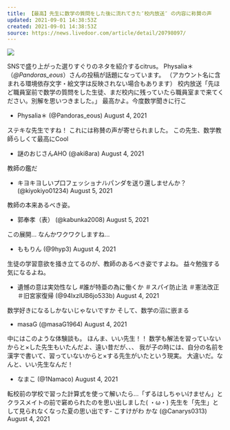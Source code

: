 ```yaml
---
title: 【最高】先生に数学の質問をした後に流れてきた″校内放送″ の内容に称賛の声
updated: 2021-09-01 14:38:53Z
created: 2021-09-01 14:38:53Z
source: https://news.livedoor.com/article/detail/20798097/
---
```


![](https://image.news.livedoor.com/newsimage/stf/2/e/2e435_1578_46c3836d8be76e0d7131c30891e1c760.jpg)

SNSで盛り上がった選りすぐりのネタを紹介するcitrus。
Physalia＊（*@Pandoras_eous*）さんの投稿が話題になっています。
（アカウント名に含まれる環境依存文字・絵文字は反映されない場合もあります）
校内放送「先ほど職員室前で数学の質問をした生徒、まだ校内に残っていたら職員室まで来てください。別解を思いつきました。」
最高かよ。今度数学聞きに行こ

- Physalia＊ (@Pandoras_eous) August 4, 2021

ステキな先生ですね！
これには称賛の声が寄せられました。
この先生、数学教師らしくて最高にCool

- 謎のおじさんAHO (@aki8ara) August 4, 2021

教師の鑑だ

- キヨキヨしいプ口フェッショナﾉﾚパンダを送り還しませんか？ (@kiyokiyo01234) August 5, 2021

教師の本来あるべき姿。

- 郭奉孝（表） (@kabunka2008) August 5, 2021

この展開…
なんかワクワクしますね…

- ももりん (@9hyp3) August 4, 2021

生徒の学習意欲を掻き立てるのが、教師のあるべき姿ですよね。
益々勉強する気になるよね。

- 遺憾の意は実効性なし #誰が特亜の為に働くか ＃スパイ防止法 ＃憲法改正 ＃旧宮家復帰 (@94IxzlUB6jo533b) August 4, 2021

数学好きになるしかないじゃないですか
そして、数学の沼に嵌まる

- masaG (@masaG1964) August 4, 2021

中にはこのような体験談も。
ほんま、いい先生！！
数学も解法を習っていないからと×した先生もいたんだよ、遠い昔だが、、、
我が子の時には、自分の名前を漢字で書いて、習っていないからと×する先生がいたという現実。
大違いだ。なんと、いい先生なんだ！

- なまこ (@1Namaco) August 4, 2021

転校前の学校で習った計算式を使って解いたら…「ずるはしちゃいけません」とクラスメイトの前で窘められたのを思い出しました( ・ω・)
先生を「先生」として見られなくなった夏の思い出です- こすけがわ かな (@Canarys0313) August 4, 2021